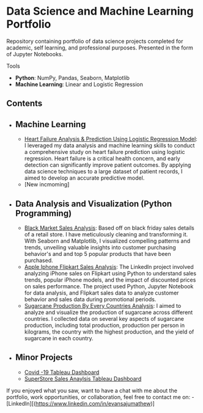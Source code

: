 # Data Science and Machine Learning Portfolio
Repository containing portfolio of data science projects completed for academic, self learning, and professional purposes. Presented in the form of Jupyter Notebooks.

Tools
  - **Python**: NumPy, Pandas, Seaborn, Matplotlib
  - **Machine Learning**: Linear and Logistic Regression

## Contents
- ## Machine Learning
    - [Heart Failure Analysis & Prediction Using Logistic Regression Model](https://github.com/evanmathew/Projects/tree/main/Machine%20Learning%20Model/Heart%20Failure%20Analysis%20%26%20Prediction%20Using%20Logistic%20Regression%20Model): I leveraged my data analysis and machine learning skills to conduct a comprehensive study on heart failure prediction using logistic regression. Heart failure is a critical health concern, and early detection can significantly improve patient outcomes. By applying data science techniques to a large dataset of patient records, I aimed to develop an accurate predictive model.
    - [New incmoming]
    
- ## Data Analysis and Visualization (Python Programming)
    - [Black Market Sales Analysis](https://github.com/evanmathew/Projects/tree/main/Data%20Analysis%20(EDA)/Black%20Friday%20Sales%20Analysis): Based off on black friday sales details of a retail store. I have meticulously cleaning and transforming it. With Seaborn and Matplotlib, I visualized compelling patterns and trends, unveiling valuable insights into customer purchasing behavior's and and top 5 popular products that have been purchased.
    - [Apple Iphone Flipkart Sales Analysis](https://github.com/evanmathew/Projects/tree/main/Data%20Analysis%20(EDA)/Iphone%20Flipkart%20Sales%20Analysis): The LinkedIn project involved analyzing iPhone sales on Flipkart using Python to understand sales trends, popular iPhone models, and the impact of discounted prices on sales performance. The project used Python, Jupyter Notebook for data analysis, and Flipkart sales data to analyze customer behavior and sales data during promotional periods.
    - [Sugarcane Production By Every Countries Analysis](https://github.com/evanmathew/Projects/tree/main/Data%20Analysis%20(EDA)/Sugarcane%20Production%20By%20Every%20Country%20Analysis): I aimed to analyze and visualize the production of sugarcane across different countries. I collected data on several key aspects of sugarcane production, including total production, production per person in kilograms, the country with the highest production, and the yield of sugarcane in each country.
 

     
- ## Minor Projects
    - [Covid -19 Tableau Dashboard](https://public.tableau.com/app/profile/evan.mathew/viz/Covid-19Analysis_16911460556740/Dashboard)
    - [SuperStore Sales Anaylsis Tableau Dashboard](https://public.tableau.com/app/profile/evan.mathew/viz/SuperStoreSalesAnaylsisDashboard/Dashboard1)

If you enjoyed what you saw, want to have a chat with me about the portfolio, work opportunities, or collaboration, feel free to contact me on:
    - [LinkedIn][(https://www.linkedin.com/in/evansajumathew)]
  
